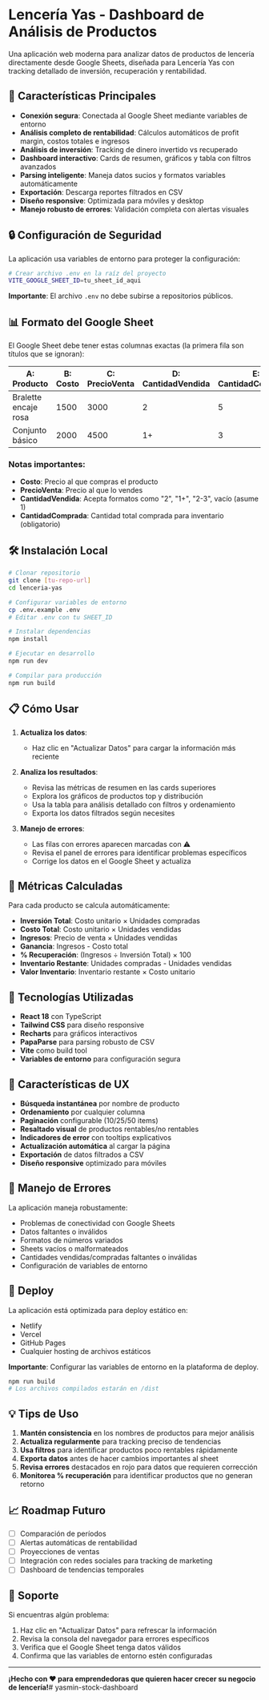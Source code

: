 # Lencería Yas - Dashboard de Análisis de Productos

Una aplicación web moderna para analizar datos de productos de lencería directamente desde Google Sheets, diseñada para Lencería Yas con tracking detallado de inversión, recuperación y rentabilidad.

## 🚀 Características Principales

- **Conexión segura**: Conectada al Google Sheet mediante variables de entorno
- **Análisis completo de rentabilidad**: Cálculos automáticos de profit margin, costos totales e ingresos
- **Análisis de inversión**: Tracking de dinero invertido vs recuperado
- **Dashboard interactivo**: Cards de resumen, gráficos y tabla con filtros avanzados
- **Parsing inteligente**: Maneja datos sucios y formatos variables automáticamente
- **Exportación**: Descarga reportes filtrados en CSV
- **Diseño responsive**: Optimizada para móviles y desktop
- **Manejo robusto de errores**: Validación completa con alertas visuales

## 🔒 Configuración de Seguridad

La aplicación usa variables de entorno para proteger la configuración:

```bash
# Crear archivo .env en la raíz del proyecto
VITE_GOOGLE_SHEET_ID=tu_sheet_id_aqui
```

**Importante**: El archivo `.env` no debe subirse a repositorios públicos.

## 📊 Formato del Google Sheet

El Google Sheet debe tener estas columnas exactas (la primera fila son títulos que se ignoran):

| A: Producto | B: Costo | C: PrecioVenta | D: CantidadVendida | E: CantidadComprada |
|-------------|----------|----------------|-------------------|---------------------|
| Bralette encaje rosa | 1500 | 3000 | 2 | 5 |
| Conjunto básico | 2000 | 4500 | 1+ | 3 |

### Notas importantes:
- **Costo**: Precio al que compras el producto
- **PrecioVenta**: Precio al que lo vendes
- **CantidadVendida**: Acepta formatos como "2", "1+", "2-3", vacío (asume 1)
- **CantidadComprada**: Cantidad total comprada para inventario (obligatorio)

## 🛠 Instalación Local

```bash
# Clonar repositorio
git clone [tu-repo-url]
cd lenceria-yas

# Configurar variables de entorno
cp .env.example .env
# Editar .env con tu SHEET_ID

# Instalar dependencias
npm install

# Ejecutar en desarrollo
npm run dev

# Compilar para producción
npm run build
```

## 📋 Cómo Usar

1. **Actualiza los datos**:
   - Haz clic en "Actualizar Datos" para cargar la información más reciente

2. **Analiza los resultados**:
   - Revisa las métricas de resumen en las cards superiores
   - Explora los gráficos de productos top y distribución
   - Usa la tabla para análisis detallado con filtros y ordenamiento
   - Exporta los datos filtrados según necesites

3. **Manejo de errores**:
   - Las filas con errores aparecen marcadas con ⚠️
   - Revisa el panel de errores para identificar problemas específicos
   - Corrige los datos en el Google Sheet y actualiza

## 🎯 Métricas Calculadas

Para cada producto se calcula automáticamente:
- **Inversión Total**: Costo unitario × Unidades compradas
- **Costo Total**: Costo unitario × Unidades vendidas  
- **Ingresos**: Precio de venta × Unidades vendidas  
- **Ganancia**: Ingresos - Costo total
- **% Recuperación**: (Ingresos ÷ Inversión Total) × 100
- **Inventario Restante**: Unidades compradas - Unidades vendidas
- **Valor Inventario**: Inventario restante × Costo unitario

## 🔧 Tecnologías Utilizadas

- **React 18** con TypeScript
- **Tailwind CSS** para diseño responsive
- **Recharts** para gráficos interactivos
- **PapaParse** para parsing robusto de CSV
- **Vite** como build tool
- **Variables de entorno** para configuración segura

## 📱 Características de UX

- **Búsqueda instantánea** por nombre de producto
- **Ordenamiento** por cualquier columna
- **Paginación** configurable (10/25/50 items)
- **Resaltado visual** de productos rentables/no rentables
- **Indicadores de error** con tooltips explicativos
- **Actualización automática** al cargar la página
- **Exportación** de datos filtrados a CSV
- **Diseño responsive** optimizado para móviles

## 🐛 Manejo de Errores

La aplicación maneja robustamente:
- Problemas de conectividad con Google Sheets
- Datos faltantes o inválidos
- Formatos de números variados
- Sheets vacíos o malformateados
- Cantidades vendidas/compradas faltantes o inválidas
- Configuración de variables de entorno

## 🚀 Deploy

La aplicación está optimizada para deploy estático en:
- Netlify
- Vercel  
- GitHub Pages
- Cualquier hosting de archivos estáticos

**Importante**: Configurar las variables de entorno en la plataforma de deploy.

```bash
npm run build
# Los archivos compilados estarán en /dist
```

## 💡 Tips de Uso

1. **Mantén consistencia** en los nombres de productos para mejor análisis
2. **Actualiza regularmente** para tracking preciso de tendencias  
3. **Usa filtros** para identificar productos poco rentables rápidamente
4. **Exporta datos** antes de hacer cambios importantes al sheet
5. **Revisa errores** destacados en rojo para datos que requieren corrección
6. **Monitorea % recuperación** para identificar productos que no generan retorno

## 📈 Roadmap Futuro

- [ ] Comparación de períodos
- [ ] Alertas automáticas de rentabilidad
- [ ] Proyecciones de ventas
- [ ] Integración con redes sociales para tracking de marketing
- [ ] Dashboard de tendencias temporales

## 🤝 Soporte

Si encuentras algún problema:
1. Haz clic en "Actualizar Datos" para refrescar la información
2. Revisa la consola del navegador para errores específicos
3. Verifica que el Google Sheet tenga datos válidos
4. Confirma que las variables de entorno estén configuradas

---

**¡Hecho con ❤️ para emprendedoras que quieren hacer crecer su negocio de lencería!**#   y a s m i n - s t o c k - d a s h b o a r d  
 
